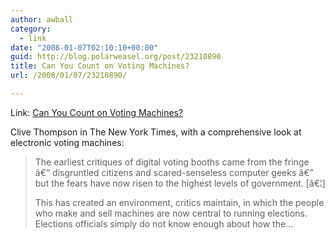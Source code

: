 ```yaml
---
author: awball
category:
  - link
date: "2008-01-07T02:10:10+00:00"
guid: http://blog.polarweasel.org/post/23210890
title: Can You Count on Voting Machines?
url: /2008/01/07/23210890/

---
```

Link: [Can You Count on Voting Machines?](http://www.nytimes.com/2008/01/06/magazine/06Vote-t.html?ex=1357362000&en=f5c4516d81c8405b&ei=5124&partner=permalink&exprod=permalink)

Clive Thompson in The New York Times, with a comprehensive look at electronic voting machines:

> The earliest critiques of digital voting booths came from the fringe â€” disgruntled citizens and scared-senseless computer geeks â€” but the fears have now risen to the highest levels of government. \[â€¦\]
>
> This has created an environment, critics maintain, in which the people who make and sell machines are now central to running elections. Elections officials simply do not know enough about how the…
